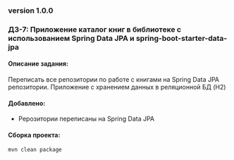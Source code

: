 ### version 1.0.0
### ДЗ-7: Приложение каталог книг в библиотеке с использованием Spring Data JPA и spring-boot-starter-data-jpa

#### Описание задания:
Переписать все репозитории по работе с книгами на Spring Data JPA репозитории.
Приложение с хранением данных в реляционной БД (H2)

#### Добавлено:
- Рерозитории переписаны на Spring Data JPA

#### Сборка проекта:
```
mvn clean package
```